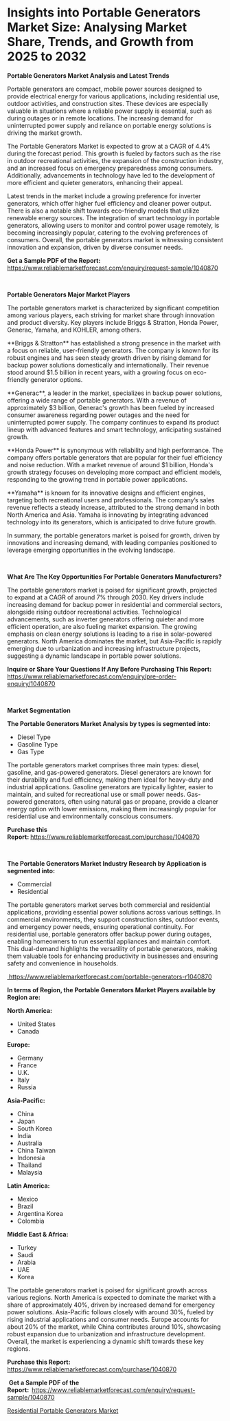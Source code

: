 <p><h1>Insights into Portable Generators Market Size: Analysing Market Share, Trends, and Growth from 2025 to 2032</h1></p><p><strong>Portable Generators Market Analysis and Latest Trends</strong></p>
<p><p>Portable generators are compact, mobile power sources designed to provide electrical energy for various applications, including residential use, outdoor activities, and construction sites. These devices are especially valuable in situations where a reliable power supply is essential, such as during outages or in remote locations. The increasing demand for uninterrupted power supply and reliance on portable energy solutions is driving the market growth.</p><p>The Portable Generators Market is expected to grow at a CAGR of 4.4% during the forecast period. This growth is fueled by factors such as the rise in outdoor recreational activities, the expansion of the construction industry, and an increased focus on emergency preparedness among consumers. Additionally, advancements in technology have led to the development of more efficient and quieter generators, enhancing their appeal.</p><p>Latest trends in the market include a growing preference for inverter generators, which offer higher fuel efficiency and cleaner power output. There is also a notable shift towards eco-friendly models that utilize renewable energy sources. The integration of smart technology in portable generators, allowing users to monitor and control power usage remotely, is becoming increasingly popular, catering to the evolving preferences of consumers. Overall, the portable generators market is witnessing consistent innovation and expansion, driven by diverse consumer needs.</p></p>
<p><strong>Get a Sample PDF of the Report:&nbsp;</strong> <a href="https://www.reliablemarketforecast.com/enquiry/request-sample/1040870?utm_campaign=1169&utm_medium=2&utm_source=Github&utm_content=ia&utm_term=08012025&utm_id=portable-generators">https://www.reliablemarketforecast.com/enquiry/request-sample/1040870</a></p>
<p>&nbsp;</p>
<p><strong>Portable Generators Major Market Players</strong></p>
<p><p>The portable generators market is characterized by significant competition among various players, each striving for market share through innovation and product diversity. Key players include Briggs & Stratton, Honda Power, Generac, Yamaha, and KOHLER, among others.</p><p>**Briggs & Stratton** has established a strong presence in the market with a focus on reliable, user-friendly generators. The company is known for its robust engines and has seen steady growth driven by rising demand for backup power solutions domestically and internationally. Their revenue stood around $1.5 billion in recent years, with a growing focus on eco-friendly generator options.</p><p>**Generac**, a leader in the market, specializes in backup power solutions, offering a wide range of portable generators. With a revenue of approximately $3 billion, Generac's growth has been fueled by increased consumer awareness regarding power outages and the need for uninterrupted power supply. The company continues to expand its product lineup with advanced features and smart technology, anticipating sustained growth.</p><p>**Honda Power** is synonymous with reliability and high performance. The company offers portable generators that are popular for their fuel efficiency and noise reduction. With a market revenue of around $1 billion, Honda's growth strategy focuses on developing more compact and efficient models, responding to the growing trend in portable power applications.</p><p>**Yamaha** is known for its innovative designs and efficient engines, targeting both recreational users and professionals. The company’s sales revenue reflects a steady increase, attributed to the strong demand in both North America and Asia. Yamaha is innovating by integrating advanced technology into its generators, which is anticipated to drive future growth.</p><p>In summary, the portable generators market is poised for growth, driven by innovations and increasing demand, with leading companies positioned to leverage emerging opportunities in the evolving landscape.</p></p>
<p>&nbsp;</p>
<p><strong>What Are The Key Opportunities For Portable Generators Manufacturers?</strong></p>
<p><p>The portable generators market is poised for significant growth, projected to expand at a CAGR of around 7% through 2030. Key drivers include increasing demand for backup power in residential and commercial sectors, alongside rising outdoor recreational activities. Technological advancements, such as inverter generators offering quieter and more efficient operation, are also fueling market expansion. The growing emphasis on clean energy solutions is leading to a rise in solar-powered generators. North America dominates the market, but Asia-Pacific is rapidly emerging due to urbanization and increasing infrastructure projects, suggesting a dynamic landscape in portable power solutions.</p></p>
<p><strong>Inquire or Share Your Questions If Any Before Purchasing This Report:</strong> <a href="https://www.reliablemarketforecast.com/enquiry/pre-order-enquiry/1040870?utm_campaign=1169&utm_medium=2&utm_source=Github&utm_content=ia&utm_term=08012025&utm_id=portable-generators">https://www.reliablemarketforecast.com/enquiry/pre-order-enquiry/1040870</a></p>
<p>&nbsp;</p>
<p><strong>Market Segmentation</strong></p>
<p><strong>The Portable Generators Market Analysis by types is segmented into:</strong></p>
<p><ul><li>Diesel Type</li><li>Gasoline Type</li><li>Gas Type</li></ul></p>
<p><p>The portable generators market comprises three main types: diesel, gasoline, and gas-powered generators. Diesel generators are known for their durability and fuel efficiency, making them ideal for heavy-duty and industrial applications. Gasoline generators are typically lighter, easier to maintain, and suited for recreational use or small power needs. Gas-powered generators, often using natural gas or propane, provide a cleaner energy option with lower emissions, making them increasingly popular for residential use and environmentally conscious consumers.</p></p>
<p><strong>Purchase this Report:&nbsp;</strong><a href="https://www.reliablemarketforecast.com/purchase/1040870?utm_campaign=1169&utm_medium=2&utm_source=Github&utm_content=ia&utm_term=08012025&utm_id=portable-generators">https://www.reliablemarketforecast.com/purchase/1040870</a></p>
<p>&nbsp;</p>
<p><strong>The Portable Generators Market Industry Research by Application is segmented into:</strong></p>
<p><ul><li>Commercial</li><li>Residential</li></ul></p>
<p><p>The portable generators market serves both commercial and residential applications, providing essential power solutions across various settings. In commercial environments, they support construction sites, outdoor events, and emergency power needs, ensuring operational continuity. For residential use, portable generators offer backup power during outages, enabling homeowners to run essential appliances and maintain comfort. This dual-demand highlights the versatility of portable generators, making them valuable tools for enhancing productivity in businesses and ensuring safety and convenience in households.</p></p>
<p><a href="https://www.reliablemarketforecast.com/portable-generators-r1040870?utm_campaign=1169&utm_medium=2&utm_source=Github&utm_content=ia&utm_term=08012025&utm_id=portable-generators">&nbsp;https://www.reliablemarketforecast.com/portable-generators-r1040870</a></p>
<p><strong>In terms of Region, the Portable Generators Market Players available by Region are:</strong></p>
<p>
    <p> <strong> North America: </strong>
        <ul>
            <li>United States</li>
            <li>Canada</li>
        </ul>
        </p> 
    <p> <strong> Europe: </strong>
        <ul>
            <li>Germany</li>
            <li>France</li>
            <li>U.K.</li>
            <li>Italy</li>
            <li>Russia</li>
        </ul>
        </p> 
    <p> <strong> Asia-Pacific: </strong>
        <ul>
            <li>China</li>
            <li>Japan</li>
            <li>South Korea</li>
            <li>India</li>
            <li>Australia</li>
            <li>China Taiwan</li>
            <li>Indonesia</li>
            <li>Thailand</li>
            <li>Malaysia</li>
        </ul>
        </p> 
    <p> <strong> Latin America: </strong>
        <ul>
            <li>Mexico</li>
            <li>Brazil</li>
            <li>Argentina Korea</li>
            <li>Colombia</li>
        </ul>
        </p> 
    <p> <strong> Middle East & Africa: </strong>
        <ul>
            <li>Turkey</li>
            <li>Saudi</li>
            <li>Arabia</li>
            <li>UAE</li>
            <li>Korea</li>
        </ul>
    </p>
    </p>
<p><p>The portable generators market is poised for significant growth across various regions. North America is expected to dominate the market with a share of approximately 40%, driven by increased demand for emergency power solutions. Asia-Pacific follows closely with around 30%, fueled by rising industrial applications and consumer needs. Europe accounts for about 20% of the market, while China contributes around 10%, showcasing robust expansion due to urbanization and infrastructure development. Overall, the market is experiencing a dynamic shift towards these key regions.</p></p>
<p><strong>Purchase this Report: </strong><a href="https://www.reliablemarketforecast.com/purchase/1040870?utm_campaign=1169&utm_medium=2&utm_source=Github&utm_content=ia&utm_term=08012025&utm_id=portable-generators">https://www.reliablemarketforecast.com/purchase/1040870</a></p>
<p>&nbsp;<strong>Get a Sample PDF of the Report:&nbsp;&nbsp;</strong><a href="https://www.reliablemarketforecast.com/enquiry/request-sample/1040870?utm_campaign=1169&utm_medium=2&utm_source=Github&utm_content=ia&utm_term=08012025&utm_id=portable-generators">https://www.reliablemarketforecast.com/enquiry/request-sample/1040870</a></p>
<p><strong></strong></p>
<p><p><a href="https://github.com/pizolina/Market-Research-Report-List-6/blob/main/residential-portable-generators-market.md?utm_campaign=1169&utm_medium=2&utm_source=Github&utm_content=ia&utm_term=08012025&utm_id=portable-generators">Residential Portable Generators Market</a></p></p>